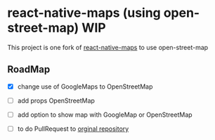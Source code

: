 # react-native-maps (using open-street-map) WIP

This project is one fork of [react-native-maps](https://github.com/react-community/react-native-maps) to use open-street-map

## RoadMap

 - [x] change use of GoogleMaps to OpenStreetMap
 
 - [ ] add props OpenStreetMap
 
 - [ ] add option to show map with GoogleMap or OpenStreetMap
 
 - [ ] to do PullRequest to [orginal repository](https://github.com/react-community/react-native-maps)
